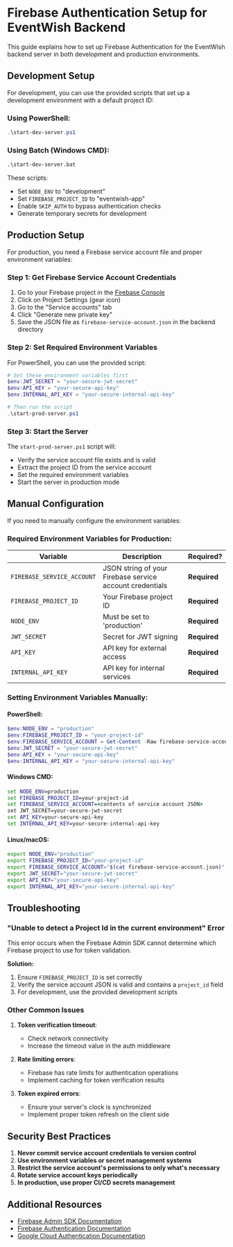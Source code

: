 # Firebase Authentication Setup for EventWish Backend

This guide explains how to set up Firebase Authentication for the EventWish backend server in both development and production environments.

## Development Setup

For development, you can use the provided scripts that set up a development environment with a default project ID:

### Using PowerShell:

```powershell
.\start-dev-server.ps1
```

### Using Batch (Windows CMD):

```cmd
.\start-dev-server.bat
```

These scripts:
- Set `NODE_ENV` to "development"
- Set `FIREBASE_PROJECT_ID` to "eventwish-app"
- Enable `SKIP_AUTH` to bypass authentication checks
- Generate temporary secrets for development

## Production Setup

For production, you need a Firebase service account file and proper environment variables:

### Step 1: Get Firebase Service Account Credentials

1. Go to your Firebase project in the [Firebase Console](https://console.firebase.google.com/)
2. Click on Project Settings (gear icon)
3. Go to the "Service accounts" tab
4. Click "Generate new private key"
5. Save the JSON file as `firebase-service-account.json` in the backend directory

### Step 2: Set Required Environment Variables

For PowerShell, you can use the provided script:

```powershell
# Set these environment variables first
$env:JWT_SECRET = "your-secure-jwt-secret"
$env:API_KEY = "your-secure-api-key"
$env:INTERNAL_API_KEY = "your-secure-internal-api-key"

# Then run the script
.\start-prod-server.ps1
```

### Step 3: Start the Server

The `start-prod-server.ps1` script will:
- Verify the service account file exists and is valid
- Extract the project ID from the service account
- Set the required environment variables
- Start the server in production mode

## Manual Configuration

If you need to manually configure the environment variables:

### Required Environment Variables for Production:

| Variable | Description | Required? |
|----------|-------------|-----------|
| `FIREBASE_SERVICE_ACCOUNT` | JSON string of your Firebase service account credentials | **Required** |
| `FIREBASE_PROJECT_ID` | Your Firebase project ID | **Required** |
| `NODE_ENV` | Must be set to 'production' | **Required** |
| `JWT_SECRET` | Secret for JWT signing | **Required** |
| `API_KEY` | API key for external access | **Required** |
| `INTERNAL_API_KEY` | API key for internal services | **Required** |

### Setting Environment Variables Manually:

#### PowerShell:

```powershell
$env:NODE_ENV = "production"
$env:FIREBASE_PROJECT_ID = "your-project-id"
$env:FIREBASE_SERVICE_ACCOUNT = Get-Content -Raw firebase-service-account.json
$env:JWT_SECRET = "your-secure-jwt-secret"
$env:API_KEY = "your-secure-api-key"
$env:INTERNAL_API_KEY = "your-secure-internal-api-key"
```

#### Windows CMD:

```cmd
set NODE_ENV=production
set FIREBASE_PROJECT_ID=your-project-id
set FIREBASE_SERVICE_ACCOUNT=<contents of service account JSON>
set JWT_SECRET=your-secure-jwt-secret
set API_KEY=your-secure-api-key
set INTERNAL_API_KEY=your-secure-internal-api-key
```

#### Linux/macOS:

```bash
export NODE_ENV="production"
export FIREBASE_PROJECT_ID="your-project-id"
export FIREBASE_SERVICE_ACCOUNT="$(cat firebase-service-account.json)"
export JWT_SECRET="your-secure-jwt-secret"
export API_KEY="your-secure-api-key"
export INTERNAL_API_KEY="your-secure-internal-api-key"
```

## Troubleshooting

### "Unable to detect a Project Id in the current environment" Error

This error occurs when the Firebase Admin SDK cannot determine which Firebase project to use for token validation.

**Solution:**

1. Ensure `FIREBASE_PROJECT_ID` is set correctly
2. Verify the service account JSON is valid and contains a `project_id` field
3. For development, use the provided development scripts

### Other Common Issues

1. **Token verification timeout**:
   - Check network connectivity
   - Increase the timeout value in the auth middleware

2. **Rate limiting errors**:
   - Firebase has rate limits for authentication operations
   - Implement caching for token verification results

3. **Token expired errors**:
   - Ensure your server's clock is synchronized
   - Implement proper token refresh on the client side

## Security Best Practices

1. **Never commit service account credentials to version control**
2. **Use environment variables or secret management systems**
3. **Restrict the service account's permissions to only what's necessary**
4. **Rotate service account keys periodically**
5. **In production, use proper CI/CD secrets management**

## Additional Resources

- [Firebase Admin SDK Documentation](https://firebase.google.com/docs/admin/setup)
- [Firebase Authentication Documentation](https://firebase.google.com/docs/auth)
- [Google Cloud Authentication Documentation](https://cloud.google.com/docs/authentication) 